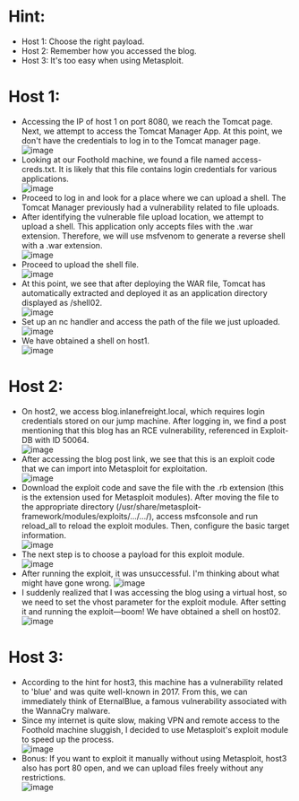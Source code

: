 # Hint:
- Host 1: Choose the right payload.
- Host 2: Remember how you accessed the blog.
- Host 3: It's too easy when using Metasploit.
# Host 1:
- Accessing the IP of host 1 on port 8080, we reach the Tomcat page. Next, we attempt to access the Tomcat Manager App. At this point, we don't have the credentials to log in to the Tomcat manager page.<br>
![image](https://github.com/user-attachments/assets/e212b2a0-3ac4-4a0d-bae5-77c4d2a6a7a7) <br>
- Looking at our Foothold machine, we found a file named access-creds.txt. It is likely that this file contains login credentials for various applications.<br>
![image](https://github.com/user-attachments/assets/096595b2-7e54-463c-b62d-5bfcd50ba73c) <br>
- Proceed to log in and look for a place where we can upload a shell. The Tomcat Manager previously had a vulnerability related to file uploads.<br>
- After identifying the vulnerable file upload location, we attempt to upload a shell. This application only accepts files with the .war extension. Therefore, we will use msfvenom to generate a reverse shell with a .war extension.<br>
![image](https://github.com/user-attachments/assets/bd55258b-5da1-40c6-9c60-a0c7c96a64a6) <br>
- Proceed to upload the shell file. <br>
![image](https://github.com/user-attachments/assets/4e61279d-c4eb-4bc5-a986-bc513fb9ec7b) <br>
- At this point, we see that after deploying the WAR file, Tomcat has automatically extracted and deployed it as an application directory displayed as /shell02.<br>
![image](https://github.com/user-attachments/assets/95776c18-cefc-4be0-af52-5e7534c8c880) <br>
- Set up an nc handler and access the path of the file we just uploaded. <br>
![image](https://github.com/user-attachments/assets/eba85334-fa23-47aa-bf37-f41af2eb721a) <br>
- We have obtained a shell on host1.<br>
![image](https://github.com/user-attachments/assets/05714c31-be79-41c3-9d2d-ca9987fcdb0f) <br>

# Host 2:
- On host2, we access blog.inlanefreight.local, which requires login credentials stored on our jump machine. After logging in, we find a post mentioning that this blog has an RCE vulnerability, referenced in Exploit-DB with ID 50064. <br>
![image](https://github.com/user-attachments/assets/54f86694-64e8-4ec8-8714-d1579b00e38f) <br>
- After accessing the blog post link, we see that this is an exploit code that we can import into Metasploit for exploitation.<br>
![image](https://github.com/user-attachments/assets/95b1f1fe-8094-46e5-95a4-6beac942c76d) <br>
- Download the exploit code and save the file with the .rb extension (this is the extension used for Metasploit modules). After moving the file to the appropriate directory (/usr/share/metasploit-framework/modules/exploits/.../.../), access msfconsole and run reload_all to reload the exploit modules. Then, configure the basic target information.<br>
![image](https://github.com/user-attachments/assets/8901a39e-f34d-4f76-9a2f-80d9725a79c0) <br>
- The next step is to choose a payload for this exploit module.<br>
![image](https://github.com/user-attachments/assets/af125c8c-8307-4152-9191-4c4c76e58667) <br>
- After running the exploit, it was unsuccessful. I'm thinking about what might have gone wrong.
![image](https://github.com/user-attachments/assets/a9710bcc-35d8-490d-861d-79245ed6940b) <br>
- I suddenly realized that I was accessing the blog using a virtual host, so we need to set the vhost parameter for the exploit module. After setting it and running the exploit—boom! We have obtained a shell on host02.<br>
![image](https://github.com/user-attachments/assets/2c65e49d-2e56-4965-95f6-de5413ad3e46) <br>

# Host 3:
- According to the hint for host3, this machine has a vulnerability related to 'blue' and was quite well-known in 2017. From this, we can immediately think of EternalBlue, a famous vulnerability associated with the WannaCry malware.<br>
- Since my internet is quite slow, making VPN and remote access to the Foothold machine sluggish, I decided to use Metasploit's exploit module to speed up the process.<br>
![image](https://github.com/user-attachments/assets/f83fb785-0518-4289-b436-cc30902b2f08) <br>
- Bonus: If you want to exploit it manually without using Metasploit, host3 also has port 80 open, and we can upload files freely without any restrictions.<br>
![image](https://github.com/user-attachments/assets/99211b0a-4653-4d31-b5ba-f61b8d148941)













